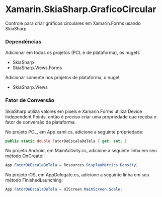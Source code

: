 # Xamarin.SkiaSharp.GraficoCircular
Controle para criar gráficos circulares em Xamarin.Forms usando SkiaSharp.

### Dependências
Adicionar em todos os projetos (PCL e de plataforma), os nugets
* SkiaSharp
* SkiaSharp.Views.Forms

Adicionar somente nos projetos de plataforma, o nuget
* SkiaSharp.Views

### Fator de Conversão
SkiaSharp utiliza valores em pixels e Xamarin.Forms utiliza Device Independent Points, então é preciso criar uma propriedade que receba o fator de conversão da plataforma.

No projeto PCL, em App.xaml.cs, adicione a seguinte propriedade:
```csharp
public static double FatorDeEscalaDeTela { get; set; }
```
No projeto Android, em MainActivity.cs, adicione a seguinte linha em seu método OnCreate:
```csharp
App.FatorDeEscalaDeTela = Resources.DisplayMetrics.Density;
```
No projeto iOS, em AppDelegate.cs, adicione a seguinte linha em seu método FinishedLaunching:
```csharp
App.FatorDeEscalaDeTela = UIScreen.MainScreen.Scale;
```
